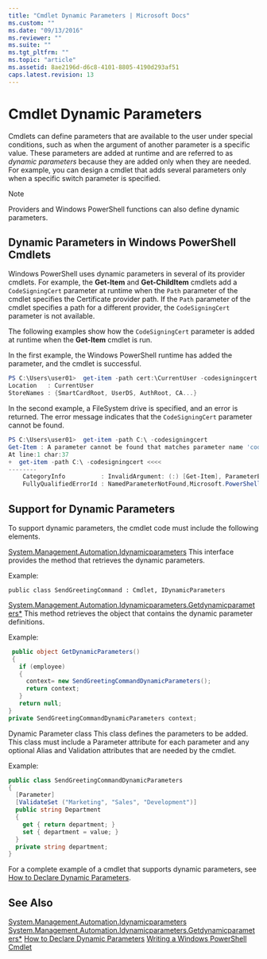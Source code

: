 ```yaml
---
title: "Cmdlet Dynamic Parameters | Microsoft Docs"
ms.custom: ""
ms.date: "09/13/2016"
ms.reviewer: ""
ms.suite: ""
ms.tgt_pltfrm: ""
ms.topic: "article"
ms.assetid: 8ae2196d-d6c8-4101-8805-4190d293af51
caps.latest.revision: 13
---
```

# Cmdlet Dynamic Parameters
Cmdlets can define parameters that are available to the user under special conditions, such as when the argument of another parameter is a specific value. These parameters are added at runtime and are referred to as *dynamic parameters* because they are added only when they are needed. For example, you can design a cmdlet that adds several parameters only when a specific switch parameter is specified.

> [!NOTE]
>  Providers and Windows PowerShell functions can also define dynamic parameters.

## Dynamic Parameters in Windows PowerShell Cmdlets
 Windows PowerShell uses dynamic parameters in several of its provider cmdlets. For example, the **Get-Item** and **Get-ChildItem** cmdlets add a `CodeSigningCert` parameter at runtime when the `Path` parameter of the cmdlet specifies the Certificate provider path. If the `Path` parameter of the cmdlet specifies a path for a different provider, the `CodeSigningCert` parameter is not available.

 The following examples show how the `CodeSigningCert` parameter is added at runtime when the **Get-Item** cmdlet is run.

 In the first example, the Windows PowerShell runtime has added the parameter, and the cmdlet is successful.

```powershell
PS C:\Users\user01>  get-item -path cert:\CurrentUser -codesigningcert
Location   : CurrentUser
StoreNames : {SmartCardRoot, UserDS, AuthRoot, CA...}
```

 In the second example, a FileSystem drive is specified, and an error is returned. The error message indicates that the `CodeSigningCert` parameter cannot be found.

```powershell
PS C:\Users\user01>  get-item -path C:\ -codesigningcert
Get-Item : A parameter cannot be found that matches parameter name 'codesigningcert'.
At line:1 char:37
+  get-item -path C:\ -codesigningcert <<<<
--------
    CategoryInfo          : InvalidArgument: (:) [Get-Item], ParameterBindingException
    FullyQualifiedErrorId : NamedParameterNotFound,Microsoft.PowerShell.Commands.GetItemCommand
```

## Support for Dynamic Parameters
 To support dynamic parameters, the cmdlet code must include the following elements.

 [System.Management.Automation.Idynamicparameters](/dotnet/api/System.Management.Automation.IDynamicParameters)
 This interface provides the method that retrieves the dynamic parameters.

 Example:

 `public class SendGreetingCommand : Cmdlet, IDynamicParameters`

 [System.Management.Automation.Idynamicparameters.Getdynamicparameters*](/dotnet/api/System.Management.Automation.IDynamicParameters.GetDynamicParameters)
 This method retrieves the object that contains the dynamic parameter definitions.

 Example:

```csharp
 public object GetDynamicParameters()
 {
   if (employee)
   {
     context= new SendGreetingCommandDynamicParameters();
     return context;
   }
   return null;
}
private SendGreetingCommandDynamicParameters context;
```

 Dynamic Parameter class
 This class defines the parameters to be added. This class must include a Parameter attribute for each parameter and any optional Alias and Validation attributes that are needed by the cmdlet.

 Example:

```csharp
public class SendGreetingCommandDynamicParameters
{
  [Parameter]
  [ValidateSet ("Marketing", "Sales", "Development")]
  public string Department
  {
    get { return department; }
    set { department = value; }
  }
  private string department;
}
```

 For a complete example of a cmdlet that supports dynamic parameters, see [How to Declare Dynamic Parameters](./how-to-declare-dynamic-parameters.md).

## See Also
 [System.Management.Automation.Idynamicparameters](/dotnet/api/System.Management.Automation.IDynamicParameters)
 [System.Management.Automation.Idynamicparameters.Getdynamicparameters*](/dotnet/api/System.Management.Automation.IDynamicParameters.GetDynamicParameters)
 [How to Declare Dynamic Parameters](./how-to-declare-dynamic-parameters.md)
 [Writing a Windows PowerShell Cmdlet](./writing-a-windows-powershell-cmdlet.md)
